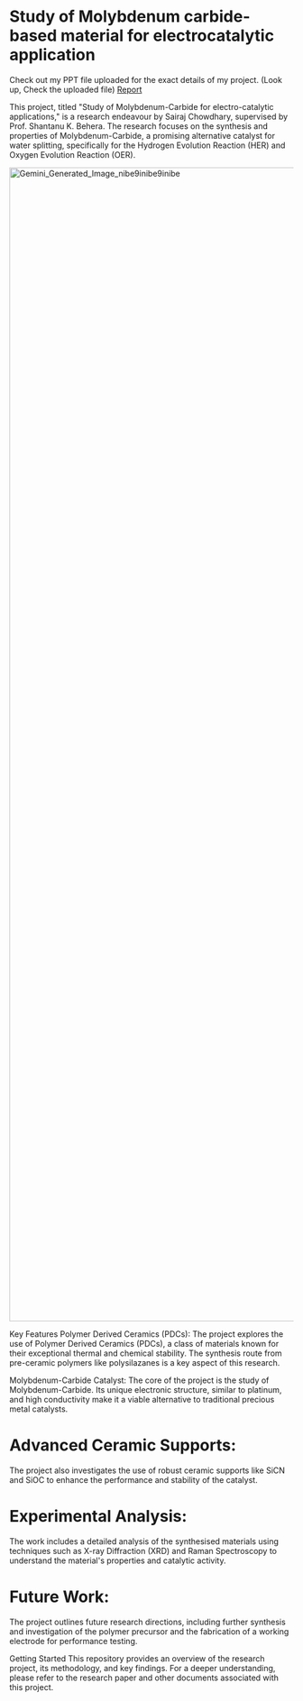 # Study of Molybdenum carbide-based material for electrocatalytic application

Check out my PPT file uploaded for the exact details of my project.
(Look up, Check the uploaded file)
[Report](https://rp-1.netlify.app/)

This project, titled "Study of Molybdenum-Carbide for electro-catalytic applications," is a research endeavour by Sairaj Chowdhary, supervised by Prof. Shantanu K. Behera. The research focuses on the synthesis and properties of Molybdenum-Carbide, a promising alternative catalyst for water splitting, specifically for the Hydrogen Evolution Reaction (HER) and Oxygen Evolution Reaction (OER).

<img width="2048" height="2048" alt="Gemini_Generated_Image_nibe9inibe9inibe" src="https://github.com/user-attachments/assets/99fe9902-3bff-4bf2-8722-d682dcf8537f" />


Key Features
Polymer Derived Ceramics (PDCs): The project explores the use of Polymer Derived Ceramics (PDCs), a class of materials known for their exceptional thermal and chemical stability. The synthesis route from pre-ceramic polymers like polysilazanes is a key aspect of this research.

Molybdenum-Carbide Catalyst: The core of the project is the study of Molybdenum-Carbide. Its unique electronic structure, similar to platinum, and high conductivity make it a viable alternative to traditional precious metal catalysts.

# Advanced Ceramic Supports: 
The project also investigates the use of robust ceramic supports like SiCN and SiOC to enhance the performance and stability of the catalyst.

# Experimental Analysis: 
The work includes a detailed analysis of the synthesised materials using techniques such as X-ray Diffraction (XRD) and Raman Spectroscopy to understand the material's properties and catalytic activity.

# Future Work: 
The project outlines future research directions, including further synthesis and investigation of the polymer precursor and the fabrication of a working electrode for performance testing.

Getting Started
This repository provides an overview of the research project, its methodology, and key findings. For a deeper understanding, please refer to the research paper and other documents associated with this project.


